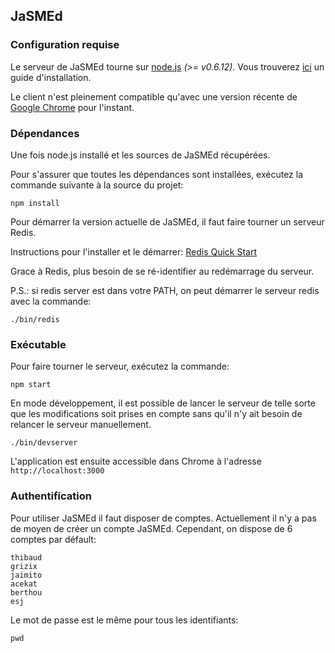 ## JaSMEd

### Configuration requise

Le serveur de JaSMEd tourne sur [node.js](http://nodejs.org/) *(>= v0.6.12)*.
Vous trouverez [ici](https://github.com/joyent/node/wiki/Installation) un guide d'installation.

Le client n'est pleinement compatible qu'avec une version récente de [Google Chrome](https://www.google.com/chrome) pour l'instant.

### Dépendances

Une fois node.js installé et les sources de JaSMEd récupérées.

Pour s'assurer que toutes les dépendances sont installées, exécutez la commande suivante à la source du projet:

	npm install

Pour démarrer la version actuelle de JaSMEd, il faut faire tourner un serveur Redis.

Instructions pour l'installer et le démarrer: [Redis Quick Start](http://redis.io/topics/quickstart)

Grace à Redis, plus besoin de se ré-identifier au redémarrage du serveur.

P.S.: si redis server est dans votre PATH, on peut démarrer le serveur redis avec la commande:

	./bin/redis

### Exécutable

Pour faire tourner le serveur, exécutez la commande:

	npm start

En mode développement, il est possible de lancer le serveur de telle sorte que les modifications soit prises en compte sans qu'il n'y ait besoin de relancer le serveur manuellement.

	./bin/devserver

L'application est ensuite accessible dans Chrome à l'adresse `http://localhost:3000`

### Authentification

Pour utiliser JaSMEd il faut disposer de comptes. Actuellement il n'y a pas de moyen de créer un compte JaSMEd. Cependant, on dispose de 6 comptes par défault:
	
	thibaud
	grizix
	jaimito
	acekat
	berthou
	esj
	
Le mot de passe est le même pour tous les identifiants:
	
	pwd

